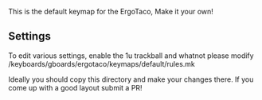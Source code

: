 This is the default keymap for the ErgoTaco, Make it your own!

## Settings
To edit various settings, enable the 1u trackball and whatnot please modify /keyboards/gboards/ergotaco/keymaps/default/rules.mk

Ideally you should copy this directory and make your changes there. If you come up with a good layout submit a PR!
